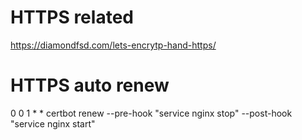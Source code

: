 # HTTPS related
https://diamondfsd.com/lets-encrytp-hand-https/

# HTTPS auto renew
0 0 1 * * certbot renew --pre-hook "service nginx stop" --post-hook "service nginx start"